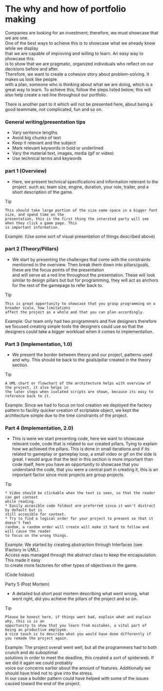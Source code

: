 
# The why and how of portfolio making
Companies are looking for an investment; therefore, we must showcase that we are one.  
One of the best ways to achieve this is to showcase what we already know while we display  
that we are capable of improving and willing to learn. An easy way to showcase this  
is to show that we are pragmatic, organized individuals who reflect on our decisions before and after.  
Therefore, we want to create a cohesive story about problem-solving. It makes us look like people  
with a plan, someone who is thinking about what we are doing,
which is a great way to learn. To achieve this, follow the steps listed below;
this will also help create a red line throughout our portfolio.

There is another part to it which will not be presented here, about being a good teammate,
not complicated, fun and so on.

### General writing/presentation tips
* Vary sentence lengths
* Avoid big chunks of text
* Keep it relevant and the subject
* Mark relevant keywords in bold or underlined
* Vary the material text, images, media (gif or video)
* Use technical terms and keywords

### part 1 (Overview)
* Here, we present technical specifications and information relevant to the project.
  such as; team size, engine, duration, your role, trailer, and a short description of the game.

[//]: # (Tip)
    Tip

    This should take large portion of the size some space in a bigger font size, and spend time on the 
    presentation, this is the first thing the intersted party will see when they click a game page. This 
    is important information. 

Example: (Use some sort of visual presentation of things described above)

### part 2 (Theory/Pillars)
* We start by presenting the challenges that come with the constraints mentioned in the overview.
  Then break them down into pillars/goals, these are the focus points of the presentation  
  and will serve as a red line throughout the presentation. These will look similar to design pillars
  but but for programming, they will act as anchors for the rest of the gamepage to refer back to.

[//]: # (Tip)
    Tip

    This is great opportunity to showcase that you grasp programming on a broader scale, how limitations
    affect the project as a whole and that you can plan accordingly. 

Example: Our team only had two programmers and five designers therefore we focused creating simple tools the designers could use so that the designers could take a bigger
workload when it comes to implementation.

### Part 3 (Implementation, 1.0)
* We present the border between theory and our project, patterns used and why. This should tie back
  to the goals/pillar created in the theory section.

[//]: # (Tip)
    Tip
  
    A UML chart or flowchart of the architecture helps with overview of the project, it also helps in 
    the later steps when isolated scripts are shown, because its easy to reference back to it. 

Example: Since we had to focus on tool creation we deployed the factory pattern to facility quicker creation
of scriptable object, we kept the architecture simple due to the time constraints of the project.

### Part 4 (Implementation, 2.0)
* This is were we start presenting code, here we want to showcase relevant code, code that is
  related to our created pillars. Tying to explain how we achieved the pillars. This is done in small iterations
  and if its related to gameplay or gameplay loop, a small video or gif on the side is great.
  I would argue that the text in this section is more important than code itself, here you have an opportunity to showcase that you understand the code,
  that you were a central part in creating it, this is an important factor since most
  projects are group projects.

[//]: # (Tip)
    Tip

    * Video should be clickable when the text is seen, so that the reader can get context 
    while reading.
    * Easily accesible code foldout are preferred since it won't distract by default but is
    still accesible for context. 
    * Try to find a logical order for your project to present so that it doesn't feel
    random, a random order will create will make it hard to follow and will cause the reader
    to focus on the wrong things.

Example: We started by creating abstraction through Interfaces (see IFactory in UML).  
Access was managed through the abstract class to keep the encapsulation. This made it easy   
to create more factories for other types of objectives in the game.

(Code foldout)

Party 5 (Post Mortem)

* A detailed but short post mortem describing what went wrong, what went right,
  did you achieve the pillars of the project and so on.


[//]: # (Tip)
    Tip

    Please be honest here, if things went bad, explain what and explain why, this is is an
    opportunity to show that you learn from mistakes, a vital part of being an productive employee. 
    A nice touch is to describe what you would have done differently if you remade the project again.

Example: The project overall went well, but all the programmers had to both crunch and do suboptimal  
solutions in order to meet the deadline, this created a sort of spiderweb. If we did it again we could probably  
voice our concerns earlier about the amount of features. Additionally we should have tried not to give into the stress.  
In our case a builder pattern could have helped with some of the issues caused toward the end of the project.